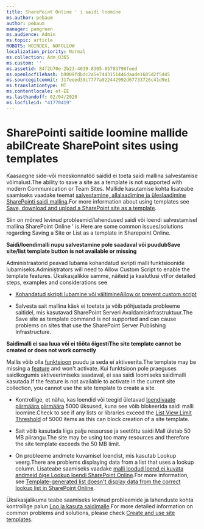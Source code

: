 ```yaml
---
title: SharePoint Online ' i saidi loomine
ms.author: pebaum
author: pebaum
manager: pamgreen
ms.audience: Admin
ms.topic: article
ROBOTS: NOINDEX, NOFOLLOW
localization_priority: Normal
ms.collection: Adm_O365
ms.custom: ''
ms.assetid: 84f2b70e-2b23-4039-8305-85783798feed
ms.openlocfilehash: b9009fdbdc2a5e7443151446daade1685d2f5d45
ms.sourcegitcommit: 317eeed39c7777a922442992d67733726c41d9e1
ms.translationtype: MT
ms.contentlocale: et-EE
ms.lasthandoff: 02/04/2020
ms.locfileid: "41770419"
---
```

# <a name="create-sharepoint-sites-using-templates"></a><span data-ttu-id="3256d-102">SharePointi saitide loomine mallide abil</span><span class="sxs-lookup"><span data-stu-id="3256d-102">Create SharePoint sites using templates</span></span>

<span data-ttu-id="3256d-103">Kaasaegne side-või meeskonnatöö saidid ei toeta saidi mallina salvestamise võimalust.</span><span class="sxs-lookup"><span data-stu-id="3256d-103">The ability to save a site as a template is not supported with modern Communication or Team Sites.</span></span> <span data-ttu-id="3256d-104">Mallide kasutamise kohta lisateabe saamiseks vaadake teemat [salvestamine, allalaadimine ja üleslaadimine SharePointi saidi mallina](https://docs.microsoft.com/sharepoint/dev/general-development/save-download-and-upload-a-sharepoint-site-as-a-template).</span><span class="sxs-lookup"><span data-stu-id="3256d-104">For more information about using templates see [Save, download and upload a SharePoint site as a template](https://docs.microsoft.com/sharepoint/dev/general-development/save-download-and-upload-a-sharepoint-site-as-a-template).</span></span>

<span data-ttu-id="3256d-105">Siin on mõned levinud probleemid/lahendused saidi või loendi salvestamisel mallina SharePoint Online ' is.</span><span class="sxs-lookup"><span data-stu-id="3256d-105">Here are some common issues/solutions regarding Saving a Site or List as a template in Sharepoint Online.</span></span> 

<span data-ttu-id="3256d-106">**Saidi/loendimalli nupu salvestamine pole saadaval või puudub**</span><span class="sxs-lookup"><span data-stu-id="3256d-106">**Save site/list template button is not available or missing**</span></span>

<span data-ttu-id="3256d-107">Administraatorid peavad lubama kohandatud skripti malli funktsioonide lubamiseks.</span><span class="sxs-lookup"><span data-stu-id="3256d-107">Administrators will need to Allow Custom Script to enable the template features.</span></span> <span data-ttu-id="3256d-108">Üksikasjalikke samme, näiteid ja kaalutlusi vt</span><span class="sxs-lookup"><span data-stu-id="3256d-108">For detailed steps, examples and considerations see</span></span> 

- [<span data-ttu-id="3256d-109">Kohandatud skripti lubamine või vältimine</span><span class="sxs-lookup"><span data-stu-id="3256d-109">Allow or prevent custom script</span></span>](https://docs.microsoft.com/sharepoint/allow-or-prevent-custom-script)

- <span data-ttu-id="3256d-110">Salvesta sait mallina käsk ei toetata ja võib põhjustada probleeme saitidel, mis kasutavad SharePoint Serveri Avaldamisinfrastruktuur.</span><span class="sxs-lookup"><span data-stu-id="3256d-110">The Save site as template command is not supported and can cause problems on sites that use the SharePoint Server Publishing Infrastructure.</span></span>

<span data-ttu-id="3256d-111">**Saidimalli ei saa luua või ei tööta õigesti**</span><span class="sxs-lookup"><span data-stu-id="3256d-111">**The site template cannot be created or does not work correctly**</span></span>

<span data-ttu-id="3256d-112">Mallis võib olla [funktsioon](https://social.technet.microsoft.com/wiki/contents/articles/14423.sharepoint-2013-existing-features-guid.aspx) puudu ja seda ei aktiveerita.</span><span class="sxs-lookup"><span data-stu-id="3256d-112">The template may be missing a [feature](https://social.technet.microsoft.com/wiki/contents/articles/14423.sharepoint-2013-existing-features-guid.aspx) and won't activate.</span></span> <span data-ttu-id="3256d-113">Kui funktsioon pole praeguses saidikogumis aktiveerimiseks saadaval, ei saa saidi loomiseks saidimalli kasutada.</span><span class="sxs-lookup"><span data-stu-id="3256d-113">If the feature is not available to activate in the current site collection, you cannot use the site template to create a site.</span></span>

- <span data-ttu-id="3256d-114">Kontrollige, et näha, kas loendid või teegid ületavad [loendivaate piirmäära piirmäära](https://support.office.com/article/Manage-large-lists-and-libraries-in-SharePoint-B8588DAE-9387-48C2-9248-C24122F07C59) 5000 üksused, kuna see võib blokeerida saidi malli loomine.</span><span class="sxs-lookup"><span data-stu-id="3256d-114">Check to see if any lists or libraries exceed the [List View Limit Threshold](https://support.office.com/article/Manage-large-lists-and-libraries-in-SharePoint-B8588DAE-9387-48C2-9248-C24122F07C59) of 5000 items as this can block creation of a site template.</span></span>

- <span data-ttu-id="3256d-115">Sait võib kasutada liiga palju ressursse ja seetõttu saidi Mall ületab 50 MB piirangu.</span><span class="sxs-lookup"><span data-stu-id="3256d-115">The site may be using too many resources and therefore the site template exceeds the 50 MB limit.</span></span>


- <span data-ttu-id="3256d-116">On probleeme andmete kuvamisel loendist, mis kasutab Lookup veerg.</span><span class="sxs-lookup"><span data-stu-id="3256d-116">There are problems displaying data from a list that uses a lookup column.</span></span> <span data-ttu-id="3256d-117">Lisateabe saamiseks vaadake [malli loodud loend ei kuvata andmeid õige Lookup loendi SharePoint Online](https://docs.microsoft.com/sharepoint/support/lists-and-libraries/template-generated-list-incorrect-data).</span><span class="sxs-lookup"><span data-stu-id="3256d-117">For more information, see [Template-generated list doesn't display data from the correct lookup list in SharePoint Online](https://docs.microsoft.com/sharepoint/support/lists-and-libraries/template-generated-list-incorrect-data).</span></span>

<span data-ttu-id="3256d-118">Üksikasjalikuma teabe saamiseks levinud probleemide ja lahenduste kohta kontrollige palun [Loo ja kasuta saidimalle](https://support.office.com/article/Create-and-use-site-templates-60371B0F-00E0-4C49-A844-34759EBDD989).</span><span class="sxs-lookup"><span data-stu-id="3256d-118">For more detailed information on common problems and solutions, please check [Create and use site templates](https://support.office.com/article/Create-and-use-site-templates-60371B0F-00E0-4C49-A844-34759EBDD989).</span></span>



